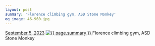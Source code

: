 ```yaml
---
layout: post
summary: 'Florence climbing gym, ASD Stone Monkey'
og_image: 46-960.jpg
---
```


<p>
  <time>
    <a href="/46">September 5, 2023</a>
  </time>
  <a href="/46">
    <img src="{{ site.assets_url }}/46-480.jpg" srcset="{{ site.assets_url }}/46-240.jpg 240w, {{ site.assets_url }}/46-480.jpg 480w, {{ site.assets_url }}/46-720.jpg 720w, {{ site.assets_url }}/46-960.jpg 960w" sizes="(min-width: 700px) 50vw, calc(100vw - 2rem)" alt="{{ page.summary }}" />
  </a>
  <span>Florence climbing gym, ASD Stone Monkey</span>
</p>
